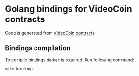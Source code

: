 # Golang bindings for VideoCoin contracts

Code is generated from [VideoCoin contracts](https://github.com/videocoin/videocoin-contracts)

## Bindings compilation

To compile bindings `docker` is required. Run following command:

```
make bindings
```

